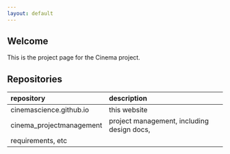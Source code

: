 ```yaml
---
layout: default
---
```


## [](#header-2)Welcome

This is the project page for the Cinema project.

## [](#header-2)Repositories

| repository   | description       |
|:-------------|:------------------|
| cinemascience.github.io | this website |
| cinema_projectmanagement | project management, including design docs,
requirements, etc |

